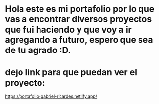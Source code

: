 # Hola este es mi portafolio por lo que vas a encontrar diversos proyectos que fui haciendo y que voy a ir agregando a futuro, espero que sea de tu agrado :D.
# dejo link para que puedan ver el proyecto:
https://portafolio-gabriel-ricardes.netlify.app/